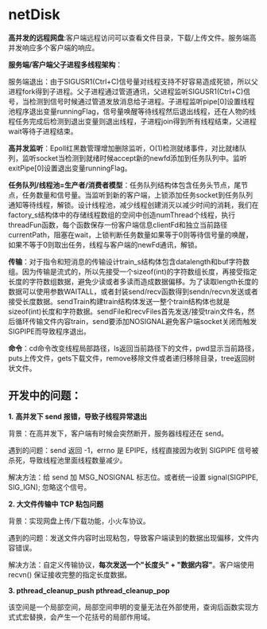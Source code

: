# netDisk

**高并发的远程网盘**:客户端远程访问可以查看文件目录，下载/上传文件。服务端高并发响应多个客户端的响应。


**服务端/客户端父子进程多线程架构**：

服务端退出：由于SIGUSR1(Ctrl+C)信号量对线程支持不好容易造成死锁，所以父进程fork得到子进程。父子进程通过管道通讯，父进程监听SIGUSR1(Ctrl+C)信号，当检测到信号时候通过管道发放消息给子进程。子进程监听pipe[0]设置线程池程序退出变量runningFlag，信号量唤醒等待线程然后退出线程，还在人物的线程任务完成后检测到退出变量则退出线程，子进程join得到所有线程结束，父进程wait等待子进程结束。

**高并发监听**：Epoll红黑数管理增加删除监听，O(1)检测就绪事件，对比就绪队列，监听socket当检测到就绪时候accept新的newfd添加到任务队列中。监听exitPipe[0]设置退出变量runningFlag。

**任务队列/线程池=生产者/消费者模型**：任务队列结构体包含任务头节点，尾节点，任务数量和信号量。当监听到新的客户端，上锁添加任务socket到任务队列通知等待线程，解锁。设计线程池，减少线程创建消灭以减少时间的消耗，我们在factory_s结构体中的存储线程数组的空间中创造numThread个线程，执行threadFun函数，每个函数保存一份客户端信息clientFd和独立当前路径currentPath，阻塞在wait，上锁判断任务数量如果等于0则等待信号量的唤醒，如果不等于0则取出任务，线程与客户端的newFd通讯，解锁。

**传输**：对于指令和短消息的传输设计train_s结构体包含datalength和buf字符数组。因为传输是流式的，所以先接受一个sizeof(int)的字符数组长度，再接受指定长度的字符数组数据，避免少读或者多读而造成数据偏移。为了读取length长度的数据可以使用参数WAITALL，或者封装send/recv函数得到sendn/recvn发送或者接受长度数据。sendTrain构建train结构体发送一整个train结构体也就是sizeof(int)长度和字符数据。sendFile和recvFiles首先发送/接受train文件名，然后循环传输文件内容train，send要添加NOSIGNAL避免客户端socket关闭而触发SIGPIPE而导致程序退出。 

**命令**：cd命令改变线程局部路径，ls返回当前路径下的文件，pwd显示当前路径，puts上传文件，gets下载文件，remove移除文件或者递归移除目录，tree返回树状文件。

## **开发中的问题**：

**1.**   **高并发下 send 报错，导致子线程异常退出**

背景：在高并发下，客户端有时候会突然断开，服务器线程还在 send。

遇到的问题：send 返回 -1，errno 是 EPIPE，线程直接因为收到 SIGPIPE 信号被杀死，导致线程池里面线程数量减少。

解决方法：给 send 加 MSG_NOSIGNAL 标志位。或者统一设置 signal(SIGPIPE, SIG_IGN); 忽略这个信号。

**2. 大文件传输中 TCP 粘包问题**

背景：实现网盘上传/下载功能，小火车协议。

遇到的问题：发送文件内容时出现粘包，导致客户端读到的数据出现偏移，文件内容错误。

解决方法：自定义传输协议，**每次发送一个"长度头" + "数据内容"**。客户端使用 recvn() 保证接收完整的指定长度数据。

**3. pthread_cleanup_push pthread_cleanup_pop**

该空间是一个局部空间，局部空间申明的变量无法在外部使用，查询后函数实现方式式宏替换，会产生一个花括号的局部作用域。